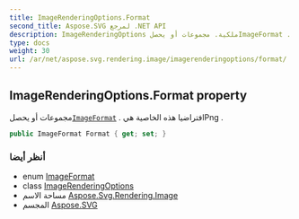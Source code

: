 ```yaml
---
title: ImageRenderingOptions.Format
second_title: Aspose.SVG لمرجع .NET API
description: ImageRenderingOptions ملكية. مجموعات أو يحصلImageFormat . افتراضيا هذه الخاصية هيPng .
type: docs
weight: 30
url: /ar/net/aspose.svg.rendering.image/imagerenderingoptions/format/
---
```

## ImageRenderingOptions.Format property

مجموعات أو يحصل[`ImageFormat`](../../imageformat/) . افتراضيا هذه الخاصية هيPng .

```csharp
public ImageFormat Format { get; set; }
```

### أنظر أيضا

* enum [ImageFormat](../../imageformat/)
* class [ImageRenderingOptions](../)
* مساحة الاسم [Aspose.Svg.Rendering.Image](../../imagerenderingoptions/)
* المجسم [Aspose.SVG](../../../)


